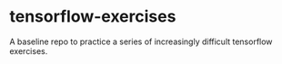# tensorflow-exercises
A baseline repo to practice a series of increasingly difficult tensorflow exercises.
